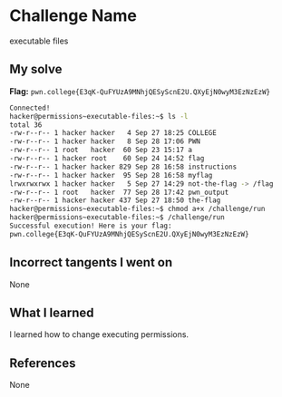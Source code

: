 # Challenge Name
executable files

## My solve
**Flag:** `pwn.college{E3qK-QuFYUzA9MNhjQESyScnE2U.QXyEjN0wyM3EzNzEzW}`

```bash
Connected!
hacker@permissions~executable-files:~$ ls -l
total 36
-rw-r--r-- 1 hacker hacker   4 Sep 27 18:25 COLLEGE
-rw-r--r-- 1 hacker hacker   8 Sep 28 17:06 PWN
-rw-r--r-- 1 root   hacker  60 Sep 23 15:17 a
-rw-r--r-- 1 hacker root    60 Sep 24 14:52 flag
-rw-r--r-- 1 hacker hacker 829 Sep 28 16:58 instructions
-rw-r--r-- 1 hacker hacker  95 Sep 28 16:58 myflag
lrwxrwxrwx 1 hacker hacker   5 Sep 27 14:29 not-the-flag -> /flag
-rw-r--r-- 1 root   hacker  77 Sep 28 17:42 pwn_output
-rw-r--r-- 1 hacker hacker 437 Sep 27 18:50 the-flag
hacker@permissions~executable-files:~$ chmod a+x /challenge/run
hacker@permissions~executable-files:~$ /challenge/run
Successful execution! Here is your flag:
pwn.college{E3qK-QuFYUzA9MNhjQESyScnE2U.QXyEjN0wyM3EzNzEzW}
```
## Incorrect tangents I went on
None

## What I learned
I learned how to change executing permissions.

## References 
None
